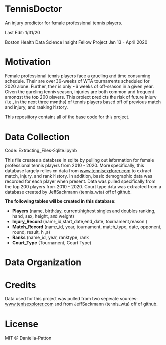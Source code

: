 # TennisDoctor
An injury predictor for female professional tennis players. 

Last Edit: 1/31/20

Boston Health Data Science Insight Fellow Project Jan 13 - April 2020

# Motivation
Female professional tennis players face a grueling and time consuming schedule. Their are over 36-weeks of WTA tournaments scheduled for 2020 alone. Further, their is only ~6 weeks of off-season in a given year. Given the gureling tennis season, injuries are both common and frequent amongst the top 200 players. This project predicts the risk of future injury (i.e., in the next three months) of tennis players based off of previous match and injury, and raaking history.  

This reposiitory contains all of the base code for this project. 

# Data Collection
Code: Extracting_Files-Sqlite.ipynb

This file creates a database in sqlite by pulling out information for female professional tennis players from 2010 - 2020. More specifically, this database largely relies on data from www.tennisexplorer.com to extract match, injury, and rank history. In addition, basic demographic data was recorded for each player when present. Data was pulled specifically from the top 200 players from 2010 - 2020. Court type data was extracted from a database created by JeffSackmann (tennis_wta) off of github.

__The following tables will be created in this database:__
* __Players__ (name, birthday, current/highest singles and doubles ranking, hand, sex, height, and weight)
* __Injury_Record__ (name_id,start_date,end_date, tournament,reason )
* __Match_Record__ (name_id, year, tournament, match_type, date, opponent, round, result, h ,a)
* __Ranks__ (name_id, year, ranktype, rank
* __Court_Type__ (Tournament, Court Type)

# Data Organization

# Credits
Data used for this project was pulled from two seperate sources: www.tenisexplorer.com and from JeffSackmann (tennis_wta) off of github.

# License
MIT @ Daniella-Patton
